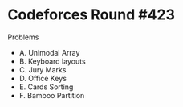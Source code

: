 # Codeforces Round \#423

Problems
* A. Unimodal Array
* B. Keyboard layouts
* C. Jury Marks
* D. Office Keys
* E. Cards Sorting
* F. Bamboo Partition

